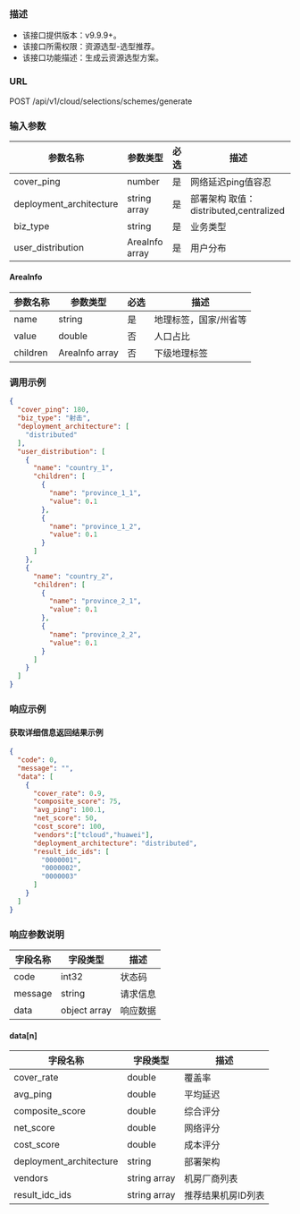 ### 描述

- 该接口提供版本：v9.9.9+。
- 该接口所需权限：资源选型-选型推荐。
- 该接口功能描述：生成云资源选型方案。

### URL

POST /api/v1/cloud/selections/schemes/generate

### 输入参数

| 参数名称                    | 参数类型           | 必选 | 描述                              |
|-------------------------|----------------|----|---------------------------------|
| cover_ping              | number         | 是  | 网络延迟ping值容忍                     |
| deployment_architecture | string array   | 是  | 部署架构 取值：distributed,centralized |
| biz_type                | string         | 是  | 业务类型                            |
| user_distribution       | AreaInfo array | 是  | 用户分布                            |

#### AreaInfo

| 参数名称     | 参数类型           | 必选 | 描述          |
|----------|----------------|----|-------------|
| name     | string         | 是  | 地理标签，国家/州省等 |
| value    | double         | 否  | 人口占比        |
| children | AreaInfo array | 否  | 下级地理标签      |

### 调用示例

```json
{
  "cover_ping": 180,
  "biz_type": "射击",
  "deployment_architecture": [
    "distributed"
  ],
  "user_distribution": [
    {
      "name": "country_1",
      "children": [
        {
          "name": "province_1_1",
          "value": 0.1
        },
        {
          "name": "province_1_2",
          "value": 0.1
        }
      ]
    },
    {
      "name": "country_2",
      "children": [
        {
          "name": "province_2_1",
          "value": 0.1
        },
        {
          "name": "province_2_2",
          "value": 0.1
        }
      ]
    }
  ]
}

```

### 响应示例

#### 获取详细信息返回结果示例

```json
{
  "code": 0,
  "message": "",
  "data": [
    {
      "cover_rate": 0.9,
      "composite_score": 75,
      "avg_ping": 100.1,
      "net_score": 50,
      "cost_score": 100,
      "vendors":["tcloud","huawei"],
      "deployment_architecture": "distributed",
      "result_idc_ids": [
        "0000001",
        "0000002",
        "0000003"
      ]
    }
  ]
}
```

### 响应参数说明

| 字段名称    | 字段类型         | 描述   |
|---------|--------------|------|
| code    | int32        | 状态码  |
| message | string       | 请求信息 |
| data    | object array | 响应数据 |

#### data[n]

| 字段名称                    | 字段类型         | 描述         |
|-------------------------|--------------|------------|
| cover_rate              | double       | 覆盖率        |
| avg_ping                | double       | 平均延迟       |
| composite_score         | double       | 综合评分       |
| net_score               | double       | 网络评分       |
| cost_score              | double       | 成本评分       |
| deployment_architecture | string       | 部署架构       |
| vendors                 | string array | 机房厂商列表     |
| result_idc_ids          | string array | 推荐结果机房ID列表 |
